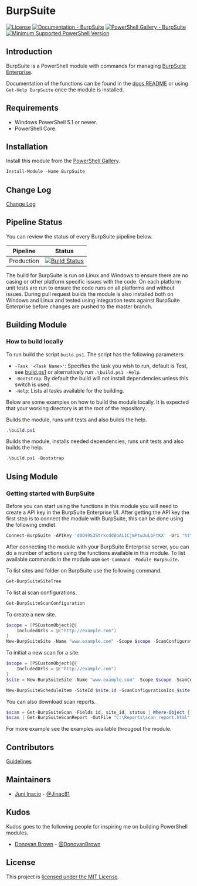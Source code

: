 # BurpSuite

[![License](https://img.shields.io/badge/license-MIT-blue.svg)](https://github.com/juniinacio/BurpSuite/blob/master/LICENSE)
[![Documentation - BurpSuite](https://img.shields.io/badge/Documentation-BurpSuite-blue.svg)](https://github.com/juniinacio/BurpSuite/blob/master/README.md)
[![PowerShell Gallery - BurpSuite](https://img.shields.io/badge/PowerShell%20Gallery-BurpSuite-blue.svg)](https://www.powershellgallery.com/packages/BurpSuite)
[![Minimum Supported PowerShell Version](https://img.shields.io/badge/PowerShell-5.1-blue.svg)](https://github.com/PowerShell/PowerShell)

## Introduction

BurpSuite is a PowerShell module with commands for managing [BurpSuite Enterprise](https://portswigger.net/burp/enterprise).

Documentation of the functions can be found in the [docs README](https://github.com/juniinacio/BurpSuite/blob/master/docs/en-US/about_BurpSuite.help.md) or using `Get-Help BurpSuite` once the module is installed.

## Requirements

- Windows PowerShell 5.1 or newer.
- PowerShell Core.

## Installation

Install this module from the [PowerShell Gallery](https://www.powershellgallery.com/packages/BurpSuite).

```PowerShell
Install-Module -Name BurpSuite
```

## Change Log

[Change Log](CHANGELOG.md)

## Pipeline Status

You can review the status of every BurpSuite pipeline below.

|         Pipeline                    |             Status           |
|-------------------------------------|------------------------------|
| Production                          | [![Build Status](https://dev.azure.com/juniinacio/BurpSuite/_apis/build/status/BurpSuite?branchName=master)](https://dev.azure.com/juniinacio/BurpSuite/_build/latest?definitionId=13&branchName=master) |

The build for BurpSuite is run on Linux and Windows to ensure there are no casing or other platform specific issues with the code. On each platform unit tests are run to ensure the code runs on all platforms and without issues. During pull request builds the module is also installed both on Windows and Linux and tested using integration tests against BurpSuite Enterprise before changes are pushed to the master branch.

## Building Module

### How to build locally

To run build the script `build.ps1`. The script has the following parameters:

* `-Task '<Task Name>'`: Specifies the task you wish to run, default is Test, see [build.ps1](build.ps1) or alternatively run `.\build.ps1 -Help`.
* `-Bootstrap`: By default the build will not install dependencies unless this switch is used.
* `-Help`: Lists al tasks available for the building.

Below are some examples on how to build the module locally. It is expected that your working directory is at the root of the repository.

Builds the module, runs unit tests and also builds the help.
```PowerShell
.\build.ps1
```

Builds the module, installs needed dependencies, runs unit tests and also builds the help.
```PowerShell
.\build.ps1 -Bootstrap
```

## Using Module

### Getting started with BurpSuite

Before you can start using the functions in this module you will need to create a API key in the BurpSuite Enterprise UI. After getting the API key the first step is to connect the module with BurpSuite, this can be done using the following cmdlet.
```powershell
Connect-BurpSuite -APIKey 'd0D99S3Strkcdd8oALICjmPtwJuLbFtKX' -Uri "https://burpsuite.example.org"
```

After connecting the module with your BurpSuite Enterprise server, you can do a number of actions using the functions available in this module. To list available commands in the module use `Get-Command -Module BurpSuite`.

To list sites and folder on BurpSuite use the following command.

```powershell
Get-BurpSuiteSiteTree
```

To list al scan configurations.
```powershell
Get-BurpSuiteScanConfiguration
```

To create a new site.
```powershell
$scope = [PSCustomObject]@{
    IncludedUrls = @("http://example.com")
}
New-BurpSuiteSite -Name "www.example.com" -Scope $scope -ScanConfigurationIds '1232asdf23234f'
```

To initiat a new scan for a site.
```powershell
$scope = [PSCustomObject]@{
    IncludedUrls = @("http://example.com")
}
$site = New-BurpSuiteSite -Name "www.example.com" -Scope $scope -ScanConfigurationIds '1232asdf23234f'

New-BurpSuiteScheduleItem -SiteId $site.id -ScanConfigurationIds $site.scan_configurations.id
```

You can also download scan reports.

```powershell
$scan = Get-BurpSuiteScan -Fields id, site_id, status | Where-Object { $_.site_id -eq 10 }
$scan | Get-BurpSuiteScanReport -OutFile "C:\Reports\scan_report.html"
```

For more example see the examples available througout the module.

## Contributors

[Guidelines](.github/CONTRIBUTING.md)

## Maintainers

- [Juni Inacio](https://github.com/juniinacio) - [@Jinac81](https://twitter.com/Jinac81)

## Kudos

Kudos goes to the following people for inspiring me on building PowerShell modules.

- [Donovan Brown](https://github.com/darquewarrior) - [@DonovanBrown](https://twitter.com/DonovanBrown)

## License

This project is [licensed under the MIT License](LICENSE).
